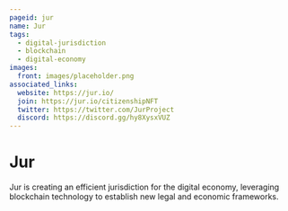 ```yaml
---
pageid: jur
name: Jur
tags:
  - digital-jurisdiction
  - blockchain
  - digital-economy
images:
  front: images/placeholder.png
associated_links:
  website: https://jur.io/
  join: https://jur.io/citizenshipNFT
  twitter: https://twitter.com/JurProject
  discord: https://discord.gg/hy8XysxVUZ
---
```


# Jur

Jur is creating an efficient jurisdiction for the digital economy, leveraging blockchain technology to establish new legal and economic frameworks.